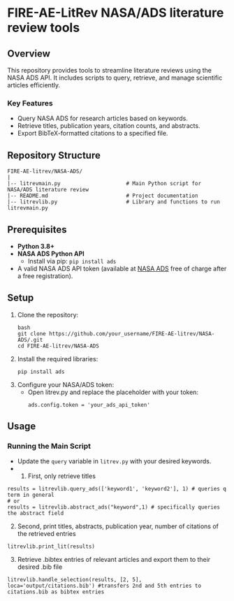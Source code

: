 # FIRE-AE-LitRev NASA/ADS literature review tools

## Overview
This repository provides tools to streamline literature reviews using the NASA ADS API. It includes scripts to query, retrieve, and manage scientific articles efficiently.

### Key Features
- Query NASA ADS for research articles based on keywords.
- Retrieve titles, publication years, citation counts, and abstracts.
- Export BibTeX-formatted citations to a specified file.

## Repository Structure

```
FIRE-AE-litrev/NASA-ADS/
|
|-- litrevmain.py                     # Main Python script for NASA/ADS literature review
|-- README.md                         # Project documentation
|-- litrevlib.py                      # Library and functions to run litrevmain.py
```

## Prerequisites
- **Python 3.8+**
- **NASA ADS Python API**
  - Install via pip: `pip install ads`
- A valid NASA ADS API token (available at [NASA ADS](https://ui.adsabs.harvard.edu/user/settings/token) free of charge after a free registration).

## Setup
1. Clone the repository:
   ```
   bash
   git clone https://github.com/your_username/FIRE-AE-litrev/NASA-ADS/.git
   cd FIRE-AE-litrev/NASA-ADS
   ```
2. Install the required libraries:
   ```
   pip install ads
   ```
3. Configure your NASA/ADS token:
    - Open litrev.py and replace the placeholder with your token:
      ```
      ads.config.token = 'your_ads_api_token'
      ```
## Usage
### Running the Main Script
- Update the `query` variable in `litrev.py` with your desired keywords.
- 1. First, only retrieve titles
```
results = litrevlib.query_ads(['keyword1', 'keyword2'], 1) # queries q term in general
# or
results = litrevlib.abstract_ads("keyword",1) # specifically queries the abstract field
```
  2. Second, print titles, abstracts, publication year, number of citations of the retrieved entries
```
litrevlib.print_lit(results)
```

  3. Retrieve .bibtex entries of relevant articles and export them to their desired .bib file
```
litrevlib.handle_selection(results, [2, 5], loca='output/citations.bib') #transfers 2nd and 5th entries to citations.bib as bibtex entries
```

